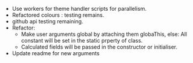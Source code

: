 - Use workers for theme handler scripts for parallelism.
- Refactored colours : testing remains.
- github api testing remaining.
- Refactor:
  - Make user arguments global by attaching them globaThis, else: All constant will be set in the static prperty of class.
  - Calculated fields will be passed in the constructor or initialiser.
- Update readme for new arguments

